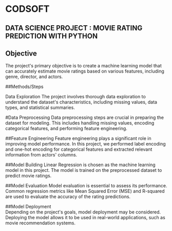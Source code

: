 # CODSOFT
## DATA SCIENCE PROJECT : MOVIE RATING PREDICTION WITH PYTHON

## Objective
The project's primary objective is to create a machine learning model that can accurately estimate movie ratings based on various features, including genre, director, and actors.

##Methods/Steps

Data Exploration
The project involves thorough data exploration to understand the dataset's characteristics, including missing values, data types, and statistical summaries.

#Data Preprocessing
Data preprocessing steps are crucial in preparing the dataset for modeling. This includes handling missing values, encoding categorical features, and performing feature engineering.

##Feature Engineering
Feature engineering plays a significant role in improving model performance. In this project, we performed label encoding and one-hot encoding for categorical features and extracted relevant information from actors' columns.

##Model Building 
Linear Regression is chosen as the machine learning model in this project. The model is trained on the preprocessed dataset to predict movie ratings.

##Model Evaluation
Model evaluation is essential to assess its performance. Common regression metrics like Mean Squared Error (MSE) and R-squared are used to evaluate the accuracy of the rating predictions.

##Model Deployment  
Depending on the project's goals, model deployment may be considered. Deploying the model allows it to be used in real-world applications, such as movie recommendation systems.
